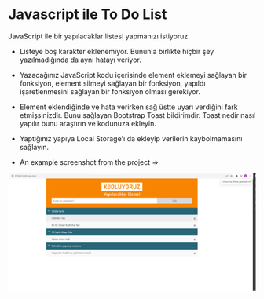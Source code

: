 # Javascript ile To Do List 

JavaScript ile bir yapılacaklar listesi yapmanızı istiyoruz. 

- Listeye boş karakter eklenemiyor. Bununla birlikte hiçbir şey yazılmadığında da aynı hatayı veriyor.
- Yazacağınız JavaScript kodu içerisinde element eklemeyi sağlayan bir fonksiyon, element silmeyi sağlayan bir fonksiyon, yapıldı işaretlenmesini sağlayan bir fonksiyon olması gerekiyor.
- Element eklendiğinde ve hata verirken sağ üstte uyarı verdiğini fark etmişsinizdir. Bunu sağlayan Bootstrap Toast bildirimdir. Toast nedir nasıl yapılır bunu araştırın ve kodunuza ekleyin.
- Yaptığınız yapıya Local Storage'ı da ekleyip verilerin kaybolmamasını sağlayın.

- An example screenshot from the project => 

![](./assets/screenCapture.png)